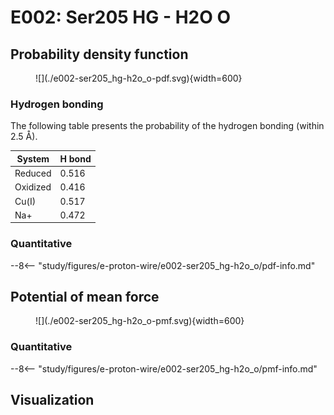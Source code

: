 # E002: Ser205 HG - H2O O

## Probability density function

<figure markdown>
![](./e002-ser205_hg-h2o_o-pdf.svg){width=600}
</figure>

### Hydrogen bonding

The following table presents the probability of the hydrogen bonding (within 2.5 Å).

| System | H bond |
| ------ | ------ |
| Reduced | 0.516 |
| Oxidized | 0.416 |
| Cu(I) | 0.517 |
| Na+ | 0.472 |

### Quantitative

--8<-- "study/figures/e-proton-wire/e002-ser205_hg-h2o_o/pdf-info.md"

## Potential of mean force

<figure markdown>
![](./e002-ser205_hg-h2o_o-pmf.svg){width=600}
</figure>

### Quantitative

--8<-- "study/figures/e-proton-wire/e002-ser205_hg-h2o_o/pmf-info.md"

## Visualization

<div id="reduced-view" class="mol-container"></div>
<script>
document.addEventListener('DOMContentLoaded', (event) => {
    const viewer = molstar.Viewer.create('reduced-view', {
        layoutIsExpanded: false,
        layoutShowControls: false,
        layoutShowRemoteState: false,
        layoutShowSequence: true,
        layoutShowLog: false,
        layoutShowLeftPanel: false,
        viewportShowExpand: true,
        viewportShowSelectionMode: true,
        viewportShowAnimation: false,
        pdbProvider: 'rcsb',
    }).then(viewer => {
        // viewer.loadStructureFromUrl("/analysis/005-rogfp-glh-md/data/traj/frame_106403.pdb", "pdb");
        viewer.loadSnapshotFromUrl("/misc/002-molstar-states/reduced-example.molj", "molj");
    });
});
</script>
